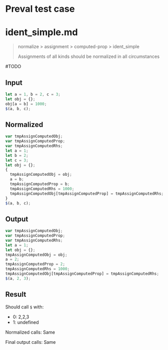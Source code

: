 # Preval test case

# ident_simple.md

> normalize > assignment > computed-prop > ident_simple
>
> Assignments of all kinds should be normalized in all circumstances

#TODO

## Input

`````js filename=intro
let a = 1, b = 2, c = 3;
let obj = {};
obj[a = b] = 1000;
$(a, b, c);
`````

## Normalized

`````js filename=intro
var tmpAssignComputedObj;
var tmpAssignComputedProp;
var tmpAssignComputedRhs;
let a = 1;
let b = 2;
let c = 3;
let obj = {};
{
  tmpAssignComputedObj = obj;
  a = b;
  tmpAssignComputedProp = b;
  tmpAssignComputedRhs = 1000;
  tmpAssignComputedObj[tmpAssignComputedProp] = tmpAssignComputedRhs;
}
$(a, b, c);
`````

## Output

`````js filename=intro
var tmpAssignComputedObj;
var tmpAssignComputedProp;
var tmpAssignComputedRhs;
let a = 1;
let obj = {};
tmpAssignComputedObj = obj;
a = 2;
tmpAssignComputedProp = 2;
tmpAssignComputedRhs = 1000;
tmpAssignComputedObj[tmpAssignComputedProp] = tmpAssignComputedRhs;
$(a, 2, 3);
`````

## Result

Should call `$` with:
 - 0: 2,2,3
 - 1: undefined

Normalized calls: Same

Final output calls: Same
